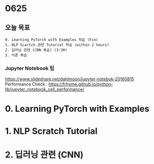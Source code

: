 # 0625
## 오늘 목표
```
0. Learning PyTorch with Examples 학습 (Fin)
1. NLP Scartch 관련 Tutorial 학습 (within 2 hours)
2. 딥러닝 관련 (CNN 복습) (3:30)
3. 이론 복습
```

### Jupyter Notebook 팁
https://www.slideshare.net/dahlmoon/jupyter-notebok-20160815 <br>
Performance Check : https://frhyme.github.io/python-lib/jupyter_notebook_cell_performance/

# 0. Learning PyTorch with Examples

# 1. NLP Scratch Tutorial

# 2. 딥러닝 관련 (CNN)